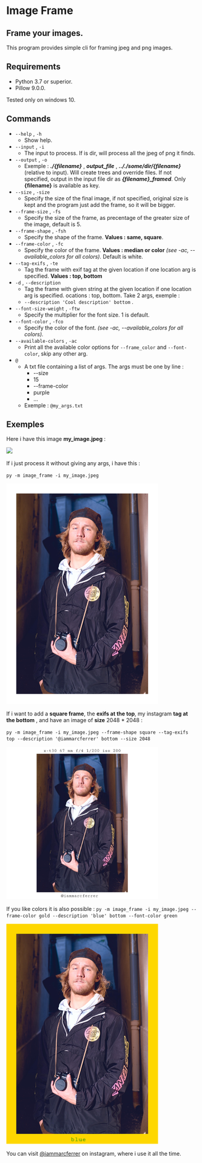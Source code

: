 Image Frame
===========

Frame your images.
------------------
This program provides simple cli for framing jpeg and png images.

## Requirements
- Python 3.7 or superior.
- Pillow 9.0.0.

Tested only on windows 10.

## Commands
- `--help` , `-h`
  - Show help.
- `--input` , `-i`
  - The input to process. If is dir, will process  all the jpeg of png it finds.
- `--output` , `-o`
  - Exemple : ***./{filename}*** , ***output_file*** , ***.././some/dir/{filename}*** (relative to input). Will create trees and override files. If not specified, output in the input file dir as ***{filename}_framed***. Only **{filename}** is available as key.
- `--size` , `-size`
  - Specify the size of the final image, if not specified, original size is kept and the program just add the frame, so it will be bigger.
- `--frame-size` , `-fs`
  - Specify the size of the frame, as precentage of the greater size of the image, default is 5.
- `--frame-shape` , `-fsh`
  - Specify the shape of the frame. **Values : same, square**.
- `--frame-color` , `-fc`
  - Specify the color of the frame. **Values : median or color** *(see -ac, --available_colors for all colors).* Default is white.
- `--tag-exifs` , `-te`
  - Tag the frame with exif tag at the given location if one location arg is specified. **Values : top, bottom**
- `-d` , `--description`
  - Tag the frame with given string at the given location if one location arg is specified. ocations : top, bottom. Take 2 args, exemple :
  - `--description 'Cool description' bottom` .
- `--font-size-weight` , `-ftw`
  -  Specify the multiplier for the font size. 1 is default.
- `--font-color` , `-fco`
  -  Specify the color of the font. *(see -ac, --available_colors for all colors).*
- `--available-colors` , `-ac`
  - Print all the available color options for `--frame_color` and `--font-color`, skip any other arg.
- `@`
  - A txt file containing a list of args. The args must be one by line :
    - --size
    - 15
    - --frame-color
    - purple
    - ...
  - Exemple : `@my_args.txt`

## Exemples

Here i have this image **my_image.jpeg** :

<img src=".\docs\images\original_image.jpg" style="width:400px;"/>

If i just process it without giving any args, i have this :

`py -m image_frame -i my_image.jpeg`

<img src=".\docs\images\image_framed.jpg" style="width:400px;"/>

If i want to add a **square frame**, the **exifs at the top**, my instagram **tag at the bottom** , and have an image of **size** 2048 * 2048 : 

`py -m image_frame -i my_image.jpeg --frame-shape square --tag-exifs top --description '@iammarcferrer' bottom --size 2048` 

<img src=".\docs\images\custom_framed_image.jpg" style="width:400px;"/>

If you like colors it is also possible :
`py -m image_frame -i my_image.jpeg --frame-color gold --description 'blue' bottom --font-color green` 

<img src=".\docs\images\color_framed_image.jpg" style="width:400px;"/>

You can visit [@iammarcferrer](https://www.instagram.com/iammarcferrer/) on instagram, where i use it all the time.